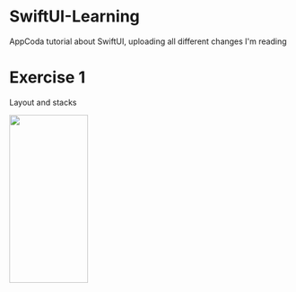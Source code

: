 # SwiftUI-Learning
AppCoda tutorial about SwiftUI, uploading all different changes I'm reading

# Exercise 1

Layout and stacks

<img src="https://user-images.githubusercontent.com/724536/126876182-6e7469bd-9b54-467d-aeea-1140a8aa732d.png" width="140" height="300">


